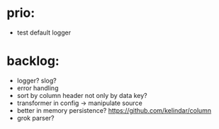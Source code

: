 # prio:

- test default logger

# backlog:

- logger? slog?
- error handling
- sort by column header not only by data key?
- transformer in config -> manipulate source
- better in memory persistence? https://github.com/kelindar/column
- grok parser?
